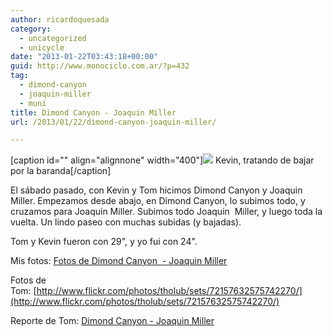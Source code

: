 ```yaml
---
author: ricardoquesada
category:
  - uncategorized
  - unicycle
date: "2013-01-22T03:43:18+00:00"
guid: http://www.monociclo.com.ar/?p=432
tag:
  - dimond-canyon
  - joaquin-miller
  - muni
title: Dimond Canyon - Joaquin Miller
url: /2013/01/22/dimond-canyon-joaquin-miller/

---
```

\[caption id="" align="alignnone" width="400"\]![](https://lh3.googleusercontent.com/-WLBoRGTH3lQ/UP2EZ9DG_FI/AAAAAAAArt4/NFbQSpS4xrk/s400/IMG_2074.JPG) Kevin, tratando de bajar por la baranda\[/caption\]

El sábado pasado, con Kevin y Tom hicimos Dimond Canyon y Joaquin Miller. Empezamos desde abajo, en Dimond Canyon, lo subimos todo, y cruzamos para Joaquin Miller. Subimos todo Joaquin  Miller, y luego toda la vuelta. Un lindo paseo con muchas subidas (y bajadas).

Tom y Kevin fueron con 29", y yo fui con 24".

Mis fotos: [Fotos de Dimond Canyon  - Joaquin Miller](https://picasaweb.google.com/111588202880883771967/DimondCanyonJoaquinMiller20120119)

Fotos de Tom: [http://www.flickr.com/photos/tholub/sets/72157632575742270/](http://www.flickr.com/photos/tholub/sets/72157632575742270/)

Reporte de Tom: [Dimond Canyon - Joaquin Miller](http://berkeleyunicycling.org/2013/01/20/dimond-and-joaquin-miller-muni/ "Dimond Canyon - Joaquin Miller")
